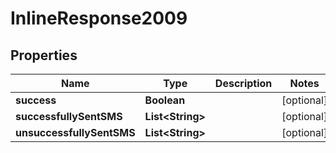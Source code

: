
# InlineResponse2009

## Properties
Name | Type | Description | Notes
------------ | ------------- | ------------- | -------------
**success** | **Boolean** |  |  [optional]
**successfullySentSMS** | **List&lt;String&gt;** |  |  [optional]
**unsuccessfullySentSMS** | **List&lt;String&gt;** |  |  [optional]



